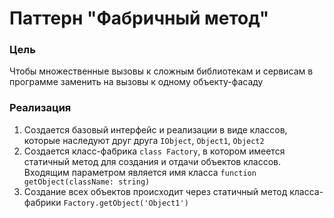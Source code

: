 # Паттерн "Фабричный метод"

### Цель

Чтобы множественные вызовы к сложным библиотекам и сервисам в программе заменить на вызовы к одному объекту-фасаду

### Реализация

1. Создается базовый интерфейс и реализации в виде классов, которые наследуют друг
   друга ``IObject``, ``Object1``, ``Object2``
2. Создается класс-фабрика ``class Factory``, в котором имеется статичный метод для создания и отдачи объектов классов.
   Входящим параметром является имя класса ``function getObject(className: string)``
3. Создание всех объектов происходит через статичный метод класса-фабрики ``Factory.getObject('Object1')``
